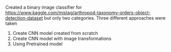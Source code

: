 Created a binary image classifier for https://www.kaggle.com/mistag/arthropod-taxonomy-orders-object-detection-dataset but only two categories.
Three different approaches were taken
1. Create CNN model created from scratch
2. Create CNN model with image transformations
3. Using Pretrained model
